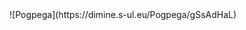 <title>Pogpega</title>
<link rel="shortcut icon" type="image/ico" href="Pogpega.ico"/>
![Pogpega](https://dimine.s-ul.eu/Pogpega/gSsAdHaL)